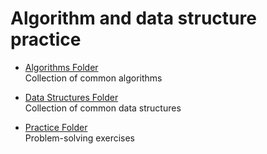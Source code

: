 # Algorithm and data structure practice


- [Algorithms Folder](/algos)  
  Collection of common algorithms

- [Data Structures Folder](/data-structs)  
  Collection of common data structures 

- [Practice Folder](/practice)  
  Problem-solving exercises 